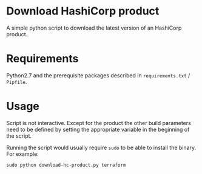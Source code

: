 # Download HashiCorp product

A simple python script to download the latest version of an HashiCorp product.

# Requirements

Python2.7 and the prerequisite packages described in `requirements.txt` / `Pipfile`.

# Usage

Script is not interactive. Except for the product the other build parameters need to be defined by setting the appropriate variable in the beginning of the script.

Running the script would usually require `sudo` to be able to install the binary. For example:

`sudo python download-hc-product.py terraform`
